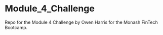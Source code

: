 # Module_4_Challenge
Repo for the Module 4 Challenge by Owen Harris for the Monash FinTech Bootcamp. 
